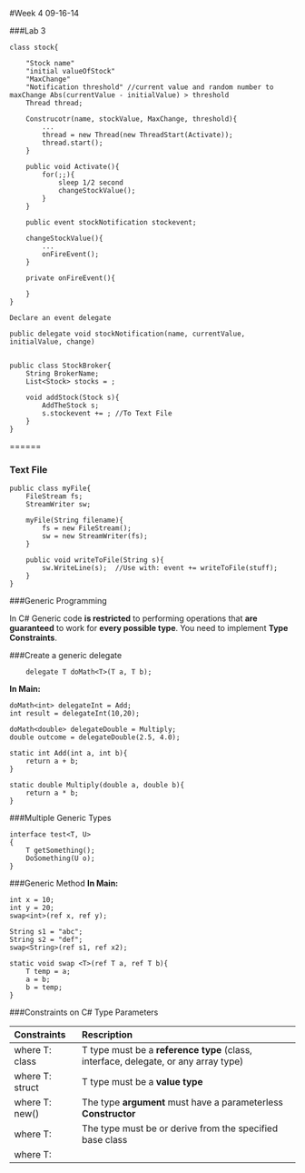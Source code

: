 #Week 4 09-16-14

###Lab 3
```
class stock{

	"Stock name"
	"initial valueOfStock"
	"MaxChange"
	"Notification threshold" //current value and random number to maxChange Abs(currentValue - initialValue) > threshold
	Thread thread;

	Construcotr(name, stockValue, MaxChange, threshold){
		...
		thread = new Thread(new ThreadStart(Activate));
		thread.start();
	}

	public void Activate(){
		for(;;){
			sleep 1/2 second
			changeStockValue();
		}
	}

	public event stockNotification stockevent;

	changeStockValue(){
		...
		onFireEvent();
	}

	private onFireEvent(){

	}
}
```

```
Declare an event delegate

public delegate void stockNotification(name, currentValue, initialValue, change)


```

```
public class StockBroker{
	String BrokerName;
	List<Stock> stocks = ;

	void addStock(Stock s){
		AddTheStock s;
		s.stockevent += ; //To Text File
	}
}

```
======

### Text File
```
public class myFile{
	FileStream fs;
	StreamWriter sw;

	myFile(String filename){
		fs = new FileStream();
		sw = new StreamWriter(fs);
	}

	public void writeToFile(String s){
		sw.WriteLine(s);  //Use with: event += writeToFile(stuff);
	}
}
```

###Generic Programming

In C# Generic code **is restricted** to performing operations that **are guaranteed** to work for **every possible type**.
You need to implement **Type Constraints**. 

###Create a generic delegate 
```
	delegate T doMath<T>(T a, T b);
```
**In Main:**
```
doMath<int> delegateInt = Add;
int result = delegateInt(10,20);

doMath<double> delegateDouble = Multiply;
double outcome = delegateDouble(2.5, 4.0);

```
```
static int Add(int a, int b){
	return a + b;
}

static double Multiply(double a, double b){
	return a * b;
}
```

###Multiple Generic Types

```
interface test<T, U>
{
	T getSomething();
	DoSomething(U o);
}
```
###Generic Method
**In Main:**
```
int x = 10;
int y = 20;
swap<int>(ref x, ref y);

String s1 = "abc";
String s2 = "def";
swap<String>(ref s1, ref x2);

static void swap <T>(ref T a, ref T b){
	T temp = a;
	a = b;
	b = temp;
}
```

###Constraints on C# Type Parameters

| Constraints   				| Rescription   																	  | 
| :-----------------------------|:----------------------------------------------------------------------------------- | 
| where T: class				| T type must be a **reference type** (class, interface, delegate, or any array type) | 
| where T: struct   			| T type must be a **value type**      												  |
| where T: new() 				| The type **argument** must have a parameterless **Constructor**				      |
| where T: <base class name> 	| The type must be or derive from the specified base class				  			  |
| where T: <interface name> 	| 				  			  |






